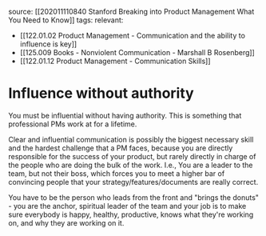 source: [[202011110840 Stanford Breaking into Product Management What You Need to Know]]
tags: 
relevant: 
- [[122.01.02 Product Management - Communication and the ability to influence is key]]
- [[125.009 Books - Nonviolent Communication - Marshall B Rosenberg]]
- [[122.01.12 Product Management - Communication Skills]]

# Influence without authority

You must be influential without having authority. This is something that professional PMs work at for a lifetime.

Clear and influential communication is possibly the biggest necessary skill and the hardest challenge that a PM faces, because you are directly responsible for the success of your product, but rarely directly in charge of the people who are doing the bulk of the work. I.e., You are a leader to the team, but not their boss, which forces you to meet a higher bar of convincing people that your strategy/features/documents are really correct. 

You have to be the person who leads from the front and "brings the donuts" - you are the anchor, spiritual leader of the team and your job is to make sure everybody is happy, healthy, productive, knows what they're working on, and why they are working on it.
